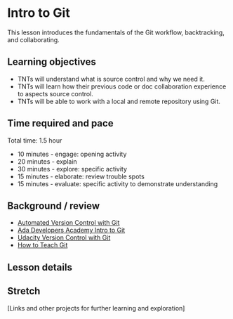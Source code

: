 # Intro to Git
This lesson introduces the fundamentals of the Git workflow, backtracking, and collaborating.

## Learning objectives
* TNTs will understand what is source control and why we need it.
* TNTs will learn how their previous code or doc collaboration experience to aspects source control.
* TNTs will be able to work with a local and remote repository using Git.

## Time required and pace
Total time: 1.5 hour
* 10 minutes - engage: opening activity
* 20 minutes - explain
* 30 minutes - explore: specific activity
* 15 minutes - elaborate: review trouble spots
* 15 minutes - evaluate: specific activity to demonstrate understanding

## Background / review
* [Automated Version Control with Git](http://swcarpentry.github.io/git-novice/01-basics/)
* [Ada Developers Academy Intro to Git](https://github.com/Ada-Developers-Academy/textbook-curriculum/blob/master/00-programming-fundamentals/git-intro-to-git.md)
* [Udacity Version Control with Git](https://www.udacity.com/course/version-control-with-git--ud123)
* [How to Teach Git](https://recompilermag.com/issues/issue-1/how-to-teach-git/)

## Lesson details
###

## Stretch
[Links and other projects for further learning and exploration]

